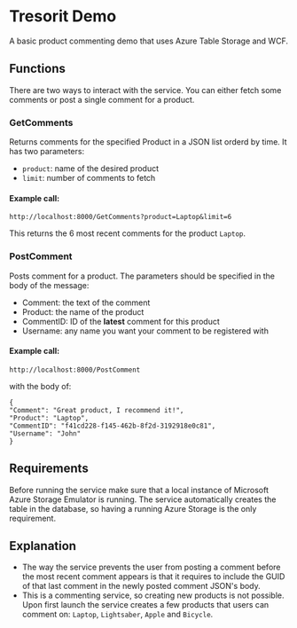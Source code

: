 
# Tresorit Demo
A basic product commenting demo that uses Azure Table Storage and WCF.
## Functions
There are two ways to interact with the service. You can either fetch some comments or post a single comment for a product.
### GetComments
Returns comments for the specified Product in a JSON list orderd by time. It has two parameters:
 - `product`: name of the desired product
 - `limit`: number of comments to fetch

#### Example call: 
`http://localhost:8000/GetComments?product=Laptop&limit=6`

This returns the 6 most recent comments for the product `Laptop`.
### PostComment
Posts comment for a product.
The parameters should be specified in the body of the message:

 - Comment: the text of the comment
 - Product: the name of the product
 - CommentID: ID of the **latest** comment for this product
 - Username: any name you want your comment to be registered with

#### Example call: 
`http://localhost:8000/PostComment`

with the body of:

    {
    "Comment": "Great product, I recommend it!",
    "Product": "Laptop",
    "CommentID": "f41cd228-f145-462b-8f2d-3192918e0c81",
    "Username": "John"
    }

## Requirements

Before running the service make sure that a local instance of Microsoft Azure Storage Emulator is running. The service automatically creates the table in the database, so having a running Azure Storage is the only requirement.

## Explanation
  - The way the service prevents the user from posting a comment before the most recent comment appears is that it requires to include the GUID of that last comment in the newly posted comment JSON's body.
  - This is a commenting service, so creating new products is not possible. Upon first launch the service creates a few products that users can comment on: `Laptop`, `Lightsaber`, `Apple` and `Bicycle`.
